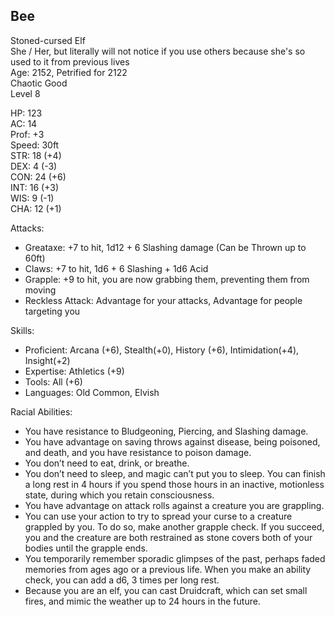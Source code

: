## Bee
Stoned-cursed Elf \
She / Her, but literally will not notice if you use others because she's so used to it from previous lives \
Age: 2152, Petrified for 2122 \
Chaotic Good \
Level 8

HP: 123 \
AC: 14 \
Prof: +3 \
Speed: 30ft \
STR: 18 (+4) \
DEX: 4 (-3) \
CON: 24 (+6) \
INT: 16 (+3) \
WIS: 9 (-1) \
CHA: 12 (+1)

Attacks: 
- Greataxe: +7 to hit, 1d12 + 6 Slashing damage (Can be Thrown up to 60ft)
- Claws: +7 to hit, 1d6 + 6 Slashing + 1d6 Acid
- Grapple: +9 to hit, you are now grabbing them, preventing them from moving
- Reckless Attack: Advantage for your attacks, Advantage for people targeting you

Skills: 
- Proficient: Arcana (+6), Stealth(+0), History (+6), Intimidation(+4), Insight(+2)
- Expertise: Athletics (+9)
- Tools: All (+6)
- Languages: Old Common, Elvish 

Racial Abilities: 
- You have resistance to Bludgeoning, Piercing, and Slashing damage.
- You have advantage on saving throws against disease, being poisoned, and death, and you have resistance to poison damage.
- You don’t need to eat, drink, or breathe.
- You don’t need to sleep, and magic can’t put you to sleep. You can finish a long rest in 4 hours if you spend those hours in an inactive, motionless state, during which you retain consciousness.
- You have advantage on attack rolls against a creature you are grappling.
- You can use your action to try to spread your curse to a creature grappled by you. To do so, make another grapple check. If you succeed, you and the creature are both restrained as stone covers both of your bodies until the grapple ends.
- You temporarily remember sporadic glimpses of the past, perhaps faded memories from ages ago or a previous life. When you make an ability check, you can add a d6, 3 times per long rest.
- Because you are an elf, you can cast Druidcraft, which can set small fires, and mimic the weather up to 24 hours in the future. 

